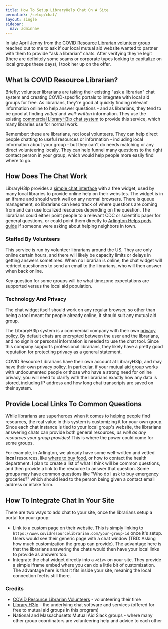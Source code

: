 ```yaml
---
title: How To Setup LibraryHelp Chat On A Site
permalink: /setup/chat/
layout: single
sidebar:
  nav: adminnav
---
```


In late April Jenny from the [COVID Resource Librarian volunteer group](https://www.covidresourcelibrarian.com/) reached out to me to ask if our local mutual aid website wanted to partner with them to provide "ask a librarian" chats.  After verifying they're legit (there are definitely some scams or corporate types looking to capitalize on local groups these days), I took her up on the offer.

## What Is COVID Resource Librarian?

Briefly: volunteer librarians are taking their existing "ask a librarian" chat system and creating COVID-specific portals to integrate with local aid groups for free.  As librarians, they're good at quickly finding relevant information online to help answer questions - and as librarians, they tend to be good at finding _vetted_ and _well-written_ information.  They use the existing [commercial LibraryH3lp chat system](https://libraryh3lp.com/) to provide this service, which many libraries use for normal work.

Remember: these are librarians, not local volunteers.  They can help direct people chatting to useful resources or information - including local information about your group - but they can't do needs matching or any direct volunteering locally.  They can help funnel many questions to the right contact person in your group, which would help people more easily find where to go.

## How Does The Chat Work

LibraryH3lp provides a [simple chat interface](https://libraryh3lp.com/features) with a free widget, used by many local libraries to provide online help on their websites.  The widget is in an iframe and should work well on any normal browsers.  There is queue management, so librarians can keep track of where questions are coming from and can use localized resources depending on the question.  The librarians could either point people to a relevant CDC or scientific paper for general questions, or could point them directly to [Arlington Helps pods guide](https://www.arlingtonhelps.org/pods) if someone were asking about helping neighbors in town.

### Staffed By Volunteers

This service is run by volunteer librarians around the US.  They are only online certain hours, and there will likely be capacity limits or delays in getting answers sometimes.  When no librarian is online, the chat widget will redriect questioners to send an email to the librarians, who will then answer when back online.

Key question for some groups will be what timezone expectations are supported versus the local aid population.

### Technology And Privacy

The chat widget itself should work on any regular browser, so other than being a tool meant for people already online, it should suit any mutual aid group.

The LibraryH3lp system is a commercial company with their own [privacy policy](https://libraryh3lp.com/privacy-notice).  By default chats are encrypted between the user and the librarians, and no signin or personal information is needed to use the chat tool.  Since this company supports professional librarians, they likely have a pretty good reputation for protecting privacy as a general statement.

COVID Resource Librarians have their own account at LibraryH3lp, and may have their own privacy policy.  In particular, if your mutual aid group works with undocumented people or those who have a strong need for online privacy, you will need to clarify with the librarians exactly how any data is stored, including IP address and how long chat transcripts are saved on their system.

## Provide Local Links To Common Questions

While librarians are superheroes when it comes to helping people find resources, the real value in this system is customizing it for your own group.  Since each chat instance is tied to your local group's website, the librarians answering chats can provide both general resources, _as well as any resources your group provides_!  This is where the power could come for some groups.

For example, in Arlington, we already have some well-written and vetted **local** resources, like [where to buy food](/food/), or how to contact the health department.  I plan to create a list of what I think will be common questions, and then provide a link to the resource to answer that question.  Some groups may have common questions like "Who do I ask to buy emergency groceries?" which should lead to the person being given a contact email address or intake form.

## How To Integrate Chat In Your Site

There are two ways to add chat to your site, once the librarians setup a portal for your group:

- Link to a custom page on their website.  This is simply linking to `https://www.covidresourcelibrarian.com/your-group-id` once it's setup.  Users would see their generic page with a chat window (TBD: Asking how much customization the group can provide).  The advantage here is that the librarians answering the chats would then have your local links to provide as answers too.
- Integrate the chat widget directly into a `<div>` on your site.  They provide a simple iframe embed where you can do a little bit of customization.  The advantage here is that it fits inside your site, meaning the local connection feel is still there.

### Credits

- [COVID Resource Librarian Volunteers](https://www.covidresourcelibrarian.com/) - volunteering their time
- [Library H3lp](https://libraryh3lp.com/) - the underlying chat software and services (offered for free to mutual aid groups in this program)
- National and Massachusetts Mutual Aid Slack groups - where many other group coordinators are volunteering help and advice to each other

